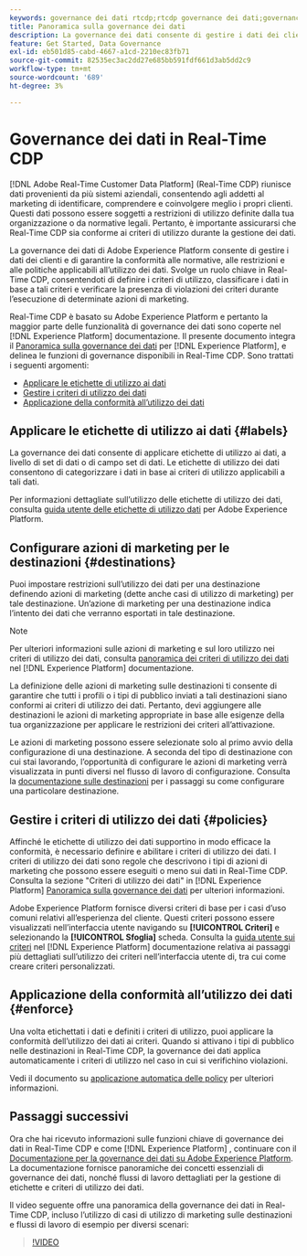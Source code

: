 ```yaml
---
keywords: governance dei dati rtcdp;rtcdp governance dei dati;governance dei dati dei clienti in tempo reale
title: Panoramica sulla governance dei dati
description: La governance dei dati consente di gestire i dati dei clienti e garantire la conformità alle normative, alle restrizioni e alle politiche applicabili all’utilizzo dei dati.
feature: Get Started, Data Governance
exl-id: eb501d85-cabd-4667-a1cd-2210ec83fb71
source-git-commit: 82535ec3ac2dd27e685bb591fdf661d3ab5dd2c9
workflow-type: tm+mt
source-wordcount: '689'
ht-degree: 3%

---
```


# Governance dei dati in Real-Time CDP

[!DNL Adobe Real-Time Customer Data Platform] (Real-Time CDP) riunisce dati provenienti da più sistemi aziendali, consentendo agli addetti al marketing di identificare, comprendere e coinvolgere meglio i propri clienti. Questi dati possono essere soggetti a restrizioni di utilizzo definite dalla tua organizzazione o da normative legali. Pertanto, è importante assicurarsi che Real-Time CDP sia conforme ai criteri di utilizzo durante la gestione dei dati.

La governance dei dati di Adobe Experience Platform consente di gestire i dati dei clienti e di garantire la conformità alle normative, alle restrizioni e alle politiche applicabili all’utilizzo dei dati. Svolge un ruolo chiave in Real-Time CDP, consentendoti di definire i criteri di utilizzo, classificare i dati in base a tali criteri e verificare la presenza di violazioni dei criteri durante l’esecuzione di determinate azioni di marketing.

Real-Time CDP è basato su Adobe Experience Platform e pertanto la maggior parte delle funzionalità di governance dei dati sono coperte nel [!DNL Experience Platform] documentazione. Il presente documento integra il [Panoramica sulla governance dei dati](../../data-governance/home.md) per [!DNL Experience Platform], e delinea le funzioni di governance disponibili in Real-Time CDP. Sono trattati i seguenti argomenti:

* [Applicare le etichette di utilizzo ai dati](#labels)
* [Gestire i criteri di utilizzo dei dati](#policies)
* [Applicazione della conformità all’utilizzo dei dati](#enforce)

## Applicare le etichette di utilizzo ai dati {#labels}

La governance dei dati consente di applicare etichette di utilizzo ai dati, a livello di set di dati o di campo set di dati. Le etichette di utilizzo dei dati consentono di categorizzare i dati in base ai criteri di utilizzo applicabili a tali dati.

Per informazioni dettagliate sull’utilizzo delle etichette di utilizzo dei dati, consulta [guida utente delle etichette di utilizzo dati](../../data-governance/labels/overview.md) per Adobe Experience Platform.

## Configurare azioni di marketing per le destinazioni {#destinations}

Puoi impostare restrizioni sull’utilizzo dei dati per una destinazione definendo azioni di marketing (dette anche casi di utilizzo di marketing) per tale destinazione. Un’azione di marketing per una destinazione indica l’intento dei dati che verranno esportati in tale destinazione.

>[!NOTE]
>
>Per ulteriori informazioni sulle azioni di marketing e sul loro utilizzo nei criteri di utilizzo dei dati, consulta [panoramica dei criteri di utilizzo dei dati](../../data-governance/policies/overview.md) nel [!DNL Experience Platform] documentazione.

La definizione delle azioni di marketing sulle destinazioni ti consente di garantire che tutti i profili o i tipi di pubblico inviati a tali destinazioni siano conformi ai criteri di utilizzo dei dati. Pertanto, devi aggiungere alle destinazioni le azioni di marketing appropriate in base alle esigenze della tua organizzazione per applicare le restrizioni dei criteri all’attivazione.

Le azioni di marketing possono essere selezionate solo al primo avvio della configurazione di una destinazione. A seconda del tipo di destinazione con cui stai lavorando, l’opportunità di configurare le azioni di marketing verrà visualizzata in punti diversi nel flusso di lavoro di configurazione. Consulta la [documentazione sulle destinazioni](../destinations/overview.md) per i passaggi su come configurare una particolare destinazione.

## Gestire i criteri di utilizzo dei dati {#policies}

Affinché le etichette di utilizzo dei dati supportino in modo efficace la conformità, è necessario definire e abilitare i criteri di utilizzo dei dati. I criteri di utilizzo dei dati sono regole che descrivono i tipi di azioni di marketing che possono essere eseguiti o meno sui dati in Real-Time CDP. Consulta la sezione &quot;Criteri di utilizzo dei dati&quot; in [!DNL Experience Platform] [Panoramica sulla governance dei dati](../../data-governance/home.md) per ulteriori informazioni.

Adobe Experience Platform fornisce diversi criteri di base per i casi d’uso comuni relativi all’esperienza del cliente. Questi criteri possono essere visualizzati nell’interfaccia utente navigando su **[!UICONTROL Criteri]** e selezionando la **[!UICONTROL Sfoglia]** scheda. Consulta la [guida utente sui criteri](../../data-governance/policies/user-guide.md) nel [!DNL Experience Platform] documentazione relativa ai passaggi più dettagliati sull’utilizzo dei criteri nell’interfaccia utente di, tra cui come creare criteri personalizzati.

## Applicazione della conformità all’utilizzo dei dati {#enforce}

Una volta etichettati i dati e definiti i criteri di utilizzo, puoi applicare la conformità dell’utilizzo dei dati ai criteri. Quando si attivano i tipi di pubblico nelle destinazioni in Real-Time CDP, la governance dei dati applica automaticamente i criteri di utilizzo nel caso in cui si verifichino violazioni.

Vedi il documento su [applicazione automatica delle policy](../../data-governance/enforcement/auto-enforcement.md) per ulteriori informazioni.

## Passaggi successivi

Ora che hai ricevuto informazioni sulle funzioni chiave di governance dei dati in Real-Time CDP e come [!DNL Experience Platform] , continuare con il [Documentazione per la governance dei dati su Adobe Experience Platform](../../data-governance/home.md). La documentazione fornisce panoramiche dei concetti essenziali di governance dei dati, nonché flussi di lavoro dettagliati per la gestione di etichette e criteri di utilizzo dei dati.

Il video seguente offre una panoramica della governance dei dati in Real-Time CDP, incluso l’utilizzo di casi di utilizzo di marketing sulle destinazioni e flussi di lavoro di esempio per diversi scenari:

>[!VIDEO](https://video.tv.adobe.com/v/33631?quality=12&learn=on)
